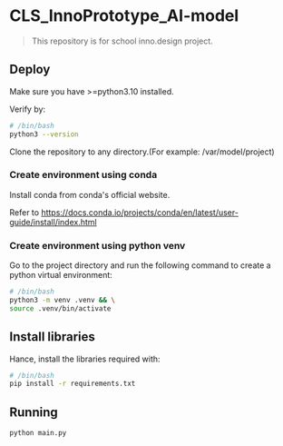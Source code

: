 # CLS_InnoPrototype_AI-model
> This repository is for school inno.design project.

## Deploy
Make sure you have >=python3.10 installed.

Verify by:

````bash
# /bin/bash
python3 --version
````

Clone the repository to any directory.(For example: /var/model/project)

### Create environment using conda
Install conda from conda's official website.

Refer to https://docs.conda.io/projects/conda/en/latest/user-guide/install/index.html

### Create environment using python venv
Go to the project directory and run the following command to create a python virtual environment:
````bash
# /bin/bash
python3 -m venv .venv && \
source .venv/bin/activate
````

## Install libraries
Hance, install the libraries required with:

````bash
# /bin/bash
pip install -r requirements.txt
````

## Running
````bash
python main.py
````
